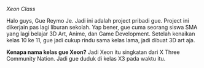 *Xeon Class*

Halo guys, Gue Reymo Je. Jadi ini adalah project pribadi gue. Project ini dikerjain pas lagi liburan sekolah. Yap bener, gue cuma seorang siswa SMA yang lagi belajar 3D Art, Anime, dan Game Development. Setelah kenaikan kelas 10 ke 11, gue jadi cukup rindu sama kelas lama, jadi dibuat 3D art aja.

**Kenapa nama kelas gue Xeon?**
Jadi Xeon itu singkatan dari X Three Community Nation. Jadi gue duduk di kelas X3 pada waktu itu.